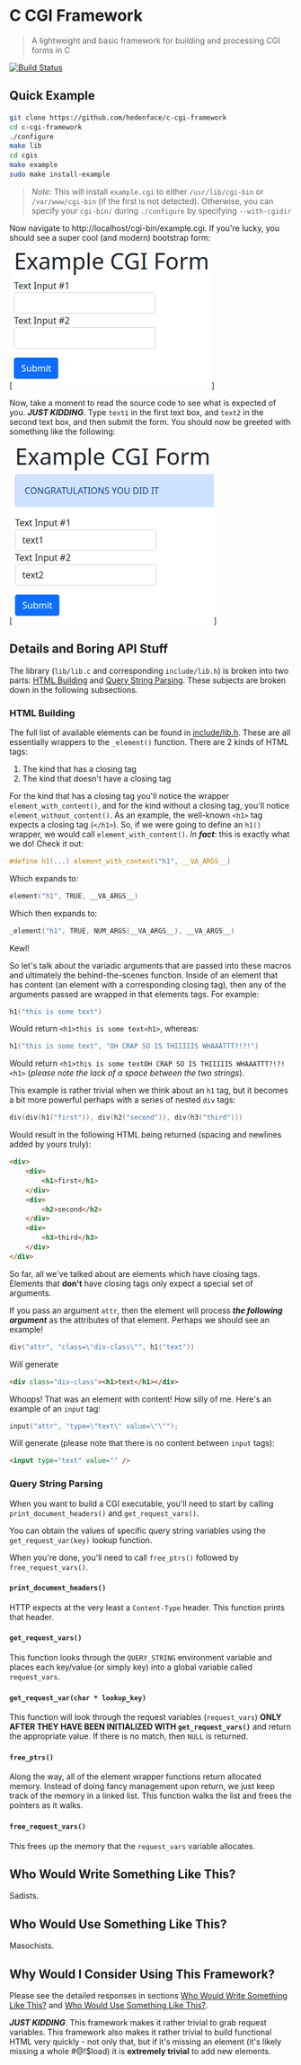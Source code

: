 # C CGI Framework

> A lightweight and basic framework for building and processing CGI forms in C

[![Build Status](https://travis-ci.org/hedenface/c-cgi-framework.svg?branch=main)](https://travis-ci.org/hedenface/c-cgi-framework)

## Quick Example

```bash
git clone https://github.com/hedenface/c-cgi-framework
cd c-cgi-framework
./configure
make lib
cd cgis
make example
sudo make install-example
```

> *Note:* This will install `example.cgi` to either `/usr/lib/cgi-bin` or `/var/www/cgi-bin` (if the first is not detected). Otherwise, you can specify your `cgi-bin/` during `./configure` by specifying `--with-cgidir`

Now navigate to http://localhost/cgi-bin/example.cgi. If you're lucky, you should see a super cool (and modern) bootstrap form:

[![Example Form](https://github.com/hedenface/c-cgi-framework/blob/main/media/example.png)]

Now, take a moment to read the source code to see what is expected of you. ***JUST KIDDING***. Type `text1` in the first text box, and `text2` in the second text box, and then submit the form. You should now be greeted with something like the following:

[![Example Submissed Form](https://github.com/hedenface/c-cgi-framework/blob/main/media/example_submissed.png)]

## Details and Boring API Stuff

The library (`lib/lib.c` and corresponding `include/lib.h`) is broken into two parts: [HTML Building](#html-building) and [Query String Parsing](#query-string-parsing). These subjects are broken down in the following subsections.

### HTML Building

The full list of available elements can be found in [include/lib.h](https://github.com/hedenface/c-cgi-framework/blob/main/include.lib.h). These are all essentially wrappers to the `_element()` function. There are 2 kinds of HTML tags:

1. The kind that has a closing tag
1. The kind that doesn't have a closing tag

For the kind that has a closing tag you'll notice the wrapper `element_with_content()`, and for the kind without a closing tag, you'll notice `element_without_content()`. As an example, the well-known `<h1>` tag expects a closing tag (`</h1>`). So, if we were going to define an `h1()` wrapper, we would call `element_with_content()`. *In **fact***: this is exactly what we do! Check it out:

```c
#define h1(...) element_with_content("h1", __VA_ARGS__)
```

Which expands to:

```c
element("h1", TRUE, __VA_ARGS__)
```

Which then expands to:

```c
_element("h1", TRUE, NUM_ARGS(__VA_ARGS__), __VA_ARGS__)
```

Kewl!

So let's talk about the variadic arguments that are passed into these macros and ultimately the behind-the-scenes function. Inside of an element that has content (an element with a corresponding closing tag), then any of the arguments passed are wrapped in that elements tags. For example:

```c
h1("this is some text")
```

Would return `<h1>this is some text<h1>`, whereas:

```c
h1("this is some text", "OH CRAP SO IS THIIIIIS WHAAATTT?!?!")
```

Would return `<h1>this is some textOH CRAP SO IS THIIIIIS WHAAATTT?!?!<h1>` (*please note the lack of a space between the two strings*).

This example is rather trivial when we think about an `h1` tag, but it becomes a bit more powerful perhaps with a series of nested `div` tags:

```c
div(div(h1("first")), div(h2("second")), div(h3("third")))
```

Would result in the following HTML being returned (spacing and newlines added by yours truly):

```html
<div>
    <div>
        <h1>first</h1>
    </div>
    <div>
        <h2>second</h2>
    </div>
    <div>
        <h3>third</h3>
    </div>
</div>
```

So far, all we've talked about are elements which have closing tags. Elements that **don't** have closing tags only expect a special set of arguments.

If you pass an argument `attr`, then the element will process ***the following argument*** as the attributes of that element. Perhaps we should see an example!

```c
div("attr", "class=\"div-class\"", h1("text"))
```

Will generate

```html
<div class="div-class"><h1>text</h1></div>
```

Whoops! That was an element with content! How silly of me. Here's an example of an `input` tag:

```c
input("attr", "type=\"text\" value=\"\"");
```

Will generate (please note that there is no content between `input` tags):

```html
<input type="text" value="" />
```

### Query String Parsing

When you want to build a CGI executable, you'll need to start by calling `print_document_headers()` and `get_request_vars()`.

You can obtain the values of specific query string variables using the `get_request_var(key)` lookup function.

When you're done, you'll need to call `free_ptrs()` followed by `free_request_vars()`.

#### `print_document_headers()`

HTTP expects at the very least a `Content-Type` header. This function prints that header.

#### `get_request_vars()`

This function looks through the `QUERY_STRING` environment variable and places each key/value (or simply key) into a global variable called `request_vars`.

#### `get_request_var(char * lookup_key)`

This function will look through the request variables (`request_vars`) **ONLY AFTER THEY HAVE BEEN INITIALIZED WITH `get_request_vars()`** and return the appropriate value. If there is no match, then `NULL` is returned.

#### `free_ptrs()`

Along the way, all of the element wrapper functions return allocated memory. Instead of doing fancy management upon return, we just keep track of the memory in a linked list. This function walks the list and frees the pointers as it walks.

#### `free_request_vars()`

This frees up the memory that the `request_vars` variable allocates.

## Who Would Write Something Like This?

Sadists.

## Who Would Use Something Like This?

Masochists.

## Why Would I Consider Using This Framework?

Please see the detailed responses in sections [Who Would Write Something Like This?](#who-would-write-something-like-this) and [Who Would Use Something Like This?](#who-would-use-something-like-this).

***JUST KIDDING***. This framework makes it rather trivial to grab request variables. This framework also makes it rather trivial to build functional HTML very quickly - not only that, but if it's missing an element (it's likely missing a whole #@!$load) it is **extremely trivial** to add new elements.
